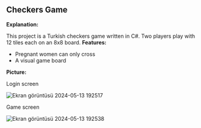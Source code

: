 ## Checkers Game

**Explanation:**

This project is a Turkish checkers game written in C#. Two players play with 12 tiles each on an 8x8 board.
**Features:**

* Pregnant women can only cross
* A visual game board



**Picture:**

Login screen

![Ekran görüntüsü 2024-05-13 192517](https://github.com/umtismail/dama-oyunu/assets/157217252/b3594af7-d272-4782-abf9-d1440b0dce9c) 

Game screen

![Ekran görüntüsü 2024-05-13 192538](https://github.com/umtismail/dama-oyunu/assets/157217252/77f02532-cdf8-4f82-ad34-d9ef336aca19)
